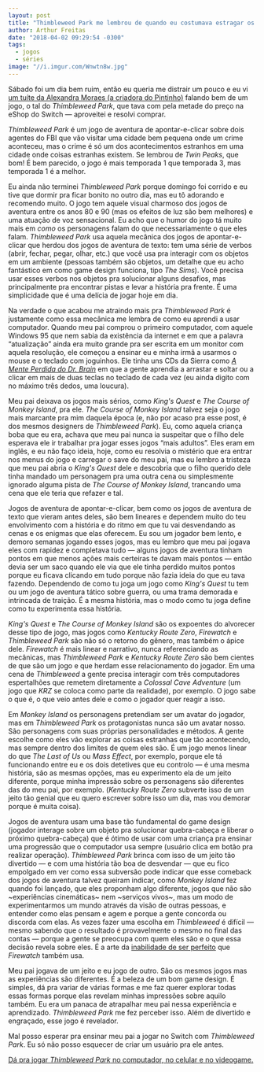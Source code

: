 ```yaml
---
layout: post
title: "Thimbleweed Park me lembrou de quando eu costumava estragar os jogos do meu pai"
author: Arthur Freitas
date: "2018-04-02 09:29:54 -0300"
tags:
  - jogos
  - séries
image: "//i.imgur.com/Wnwtn8w.jpg"
---
```


Sábado foi um dia bem ruim, então eu queria me distrair um pouco e eu vi [um tuíte da Alexandra Moraes (a criadora do Pintinho)](https://twitter.com/alechandracomix/status/979849906897719296) falando bem de um jogo, o tal do _Thimbleweed Park_, que tava com pela metade do preço na eShop do Switch — aproveitei e resolvi comprar.

_Thimbleweed Park_ é um jogo de aventura de apontar-e-clicar sobre dois agentes do FBI que vão visitar uma cidade bem pequena onde um crime aconteceu, mas o crime é só um dos acontecimentos estranhos em uma cidade onde coisas estranhas existem. Se lembrou de _Twin Peaks_, que bom! É bem parecido, o jogo é mais temporada 1 que temporada 3, mas temporada 1 é a melhor.

Eu ainda não terminei _Thimbleweed Park_ porque domingo foi corrido e eu tive que dormir pra ficar bonito no outro dia, mas eu tô adorando e recomendo muito. O jogo tem aquele visual charmoso dos jogos de aventura entre os anos 80 e 90 (mas os efeitos de luz são bem melhores) e uma atuação de voz sensacional. Eu acho que o humor do jogo tá muito mais em _como_ os personagens falam do que necessariamente o que eles falam. _Thimbleweed Park_ usa aquela mecânica dos jogos de apontar-e-clicar que herdou dos jogos de aventura de texto: tem uma série de verbos (abrir, fechar, pegar, olhar, etc.) que você usa pra interagir com os objetos em um ambiente (pessoas também são objetos, um detalhe que eu acho fantástico em como game design funciona, tipo _The Sims_). Você precisa usar esses verbos nos objetos pra solucionar alguns desafios, mas principalmente pra encontrar pistas e levar a história pra frente. É uma simplicidade que é uma delícia de jogar hoje em dia.

Na verdade o que acabou me atraindo mais pra _Thimbleweed Park_ é justamente como essa mecânica me lembra de como eu aprendi a usar computador. Quando meu pai comprou o primeiro computador, com aquele Windows 95 que nem sabia da existência da internet e em que a palavra “atualização” ainda era muito grande pra ser escrita em um monitor com aquela resolução, ele começou a ensinar eu e minha irmã a usarmos o mouse e o teclado com joguinhos. Ele tinha uns CDs da Sierra como _[A Mente Perdida do Dr. Brain](https://en.wikipedia.org/wiki/The_Lost_Mind_of_Dr._Brain)_ em que a gente aprendia a arrastar e soltar ou a clicar em mais de duas teclas no teclado de cada vez (eu ainda digito com no máximo três dedos, uma loucura).

Meu pai deixava os jogos mais sérios, como _King's Quest_ e _The Course of Monkey Island_, pra ele. _The Course of Monkey Island_ talvez seja o jogo mais marcante pra mim daquela época (e, não por acaso pra esse post, é dos mesmos designers de _Thimbleweed Park_). Eu, como aquela criança boba que eu era, achava que meu pai nunca ia suspeitar que o filho dele esperava ele ir trabalhar pra jogar esses jogos “mais adultos”. Eles eram em inglês, e eu não faço ideia, hoje, como eu resolvia o mistério que era entrar nos menus do jogo e carregar o save do meu pai, mas eu lembro a tristeza que meu pai abria o _King's Quest_ dele e descobria que o filho querido dele tinha mandado um personagem pra uma outra cena ou simplesmente ignorado alguma pista de _The Course of Monkey Island_, trancando uma cena que ele teria que refazer e tal.

Jogos de aventura de apontar-e-clicar, bem como os jogos de aventura de texto que vieram antes deles, são bem lineares e dependem muito do teu envolvimento com a história e do ritmo em que tu vai desvendando as cenas e os enigmas que elas oferecem. Eu sou um jogador bem lento, e demoro semanas jogando esses jogos, mas eu lembro que meu pai jogava eles com rapidez e completava tudo — alguns jogos de aventura tinham pontos em que menos ações mais certeiras te davam mais pontos — então devia ser um saco quando ele via que ele tinha perdido muitos pontos porque eu ficava clicando em tudo porque não fazia ideia do que eu tava fazendo. Dependendo de como tu joga um jogo como _King's Quest_ tu tem ou um jogo de aventura tático sobre guerra, ou uma trama demorada e intrincada de traição. É a mesma história, mas o modo como tu joga define como tu experimenta essa história.

_King's Quest_ e _The Course of Monkey Island_ são os expoentes do alvorecer desse tipo de jogo, mas jogos como _Kentucky Route Zero_, _Firewatch_ e _Thimbleweed Park_ são não só o retorno do gênero, mas também o ápice dele. _Firewatch_ é mais linear e narrativo, nunca referenciando as mecânicas, mas _Thimbleweed Park_ e _Kentucky Route Zero_ são bem cientes de que são um jogo e que herdam esse relacionamento do jogador. Em uma cena de _Thimbleweed_ a gente precisa interagir com três computadores espertalhões que remetem diretamente a _Colossal Cave Adventure_ (um jogo que _KRZ_ se coloca como parte da realidade), por exemplo. O jogo sabe o que é, o que veio antes dele e como o jogador quer reagir a isso.

Em _Monkey Island_ os personagens pretendiam ser um avatar do jogador, mas em _Thimbleweed Park_ os protagonistas nunca são um avatar nosso. São personagens com suas próprias personalidades e métodos. A gente escolhe como eles vão explorar as coisas estranhas que tão acontecendo, mas sempre dentro dos limites de quem eles são. É um jogo menos linear do que _The Last of Us_ ou _Mass Effect_, por exemplo, porque ele tá funcionando entre eu e os dois detetives que eu controlo — é uma mesma história, são as mesmas opções, mas eu experimento ela de um jeito diferente, porque minha impressão sobre os personagens são diferentes das do meu pai, por exemplo. (_Kentucky Route Zero_ subverte isso de um jeito tão genial que eu quero escrever sobre isso um dia, mas vou demorar porque é muita coisa).

Jogos de aventura usam uma base tão fundamental do game design (jogador interage sobre um objeto pra solucionar quebra-cabeça e liberar o próximo quebra-cabeça) que é ótimo de usar com uma criança pra ensinar uma progressão que o computador usa sempre (usuário clica em botão pra realizar operação). _Thimbleweed Park_ brinca com isso de um jeito tão divertido — e com uma história tão boa de desvendar — que eu fico empolgado em ver como essa subversão pode indicar que esse comeback dos jogos de aventura talvez queiram indicar, como _Monkey Island_ fez quando foi lançado, que eles proponham algo diferente, jogos que não são ~experiências cinemáticas~ nem ~serviços vivos~, mas um modo de experimentarmos um mundo através da visão de outras pessoas, e entender como elas pensam e agem e porque a gente concorda ou discorda com elas. As vezes fazer uma escolha em _Thimbleweed_ é difícil — mesmo sabendo que o resultado é provavelmente o mesmo no final das contas — porque a gente se preocupa com quem eles são e o que essa decisão revela sobre eles. É a arte da [inabilidade de ser perfeito](https://www.polygon.com/2016/2/12/10966494/firewatch-agency-campo-santo) que _Firewatch_ também usa.

Meu pai jogava de um jeito e eu jogo de outro. São os mesmos jogos mas as experiências são diferentes. É a beleza de um bom game design. É simples, dá pra variar de várias formas e me faz querer explorar todas essas formas porque elas revelam minhas impressões sobre aquilo também. Eu era um panaca de atrapalhar meu pai nessa experiência e aprendizado. _Thimbleweed Park_ me fez perceber isso. Além de divertido e engraçado, esse jogo é revelador.

Mal posso esperar pra ensinar meu pai a jogar no Switch com _Thimbleweed Park_. Eu só não posso esquecer de criar um usuário pra ele antes.

[Dá pra jogar _Thimbleweed Park_ no computador, no celular e no videogame.](https://thimbleweedpark.com)
